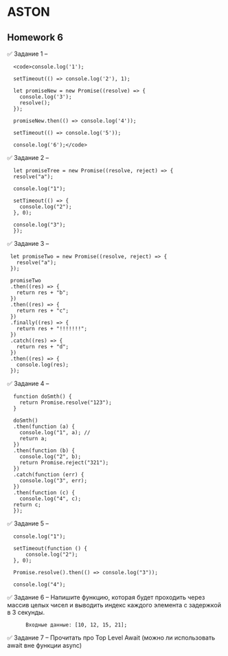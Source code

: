 # ASTON
## Homework 6

 ✅ Задание 1 – 
 
 
      <code>console.log('1');

      setTimeout(() => console.log('2'), 1);

      let promiseNew = new Promise((resolve) => {
        console.log('3');
        resolve();
      });

      promiseNew.then(() => console.log('4'));

      setTimeout(() => console.log('5'));

      console.log('6');</code>
      
 ✅ Задание 2 –  
 
      let promiseTree = new Promise((resolve, reject) => {
      resolve("a");

      console.log("1");

      setTimeout(() => {
        console.log("2");
      }, 0);

      console.log("3");
      });

 ✅ Задание 3 – 

     let promiseTwo = new Promise((resolve, reject) => {
       resolve("a");
     });

     promiseTwo
     .then((res) => {
       return res + "b";
     })
     .then((res) => {
       return res + "с";
     })
     .finally((res) => {
       return res + "!!!!!!!";
     })
     .catch((res) => {
       return res + "d";
     })
     .then((res) => {
       console.log(res);
     });

 ✅ Задание 4 – 

      function doSmth() {
        return Promise.resolve("123");
      }

      doSmth()
      .then(function (a) {
        console.log("1", a); //
        return a;
      })
      .then(function (b) {
        console.log("2", b);
        return Promise.reject("321");
      })
      .catch(function (err) {
        console.log("3", err);
      })
      .then(function (c) {
        console.log("4", c);
      return c;
      });

 ✅ Задание 5 – 

      console.log("1");

      setTimeout(function () {
          console.log("2");
      }, 0);

      Promise.resolve().then(() => console.log("3"));

      console.log("4");

 ✅ Задание 6 –   Напишите функцию, которая будет проходить через массив целых чисел и выводить индекс каждого элемента с задержкой в 3 секунды.
          
          Входные данные: [10, 12, 15, 21];

 ✅ Задание 7 –  Прочитать про Top Level Await (можно ли использовать await вне функции async)

